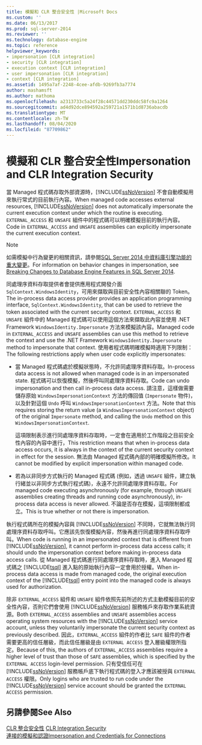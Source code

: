 ```yaml
---
title: 模擬和 CLR 整合安全性 |Microsoft Docs
ms.custom: ''
ms.date: 06/13/2017
ms.prod: sql-server-2014
ms.reviewer: ''
ms.technology: database-engine
ms.topic: reference
helpviewer_keywords:
- impersonation [CLR integration]
- security [CLR integration]
- execution context [CLR integration]
- user impersonation [CLR integration]
- context [CLR integration]
ms.assetid: 1495a7af-2248-4cee-afdb-9269fb3a7774
author: mashamsft
ms.author: mathoma
ms.openlocfilehash: a2313733c5a24f28c44571dd230ddc58fc9a1264
ms.sourcegitcommit: ad4d92dce894592a259721a1571b1d8736abacdb
ms.translationtype: MT
ms.contentlocale: zh-TW
ms.lasthandoff: 08/04/2020
ms.locfileid: "87709862"
---
```

# <a name="impersonation-and-clr-integration-security"></a><span data-ttu-id="d6b90-102">模擬和 CLR 整合安全性</span><span class="sxs-lookup"><span data-stu-id="d6b90-102">Impersonation and CLR Integration Security</span></span>
  <span data-ttu-id="d6b90-103">當 Managed 程式碼存取外部資源時，[!INCLUDE[ssNoVersion](../../includes/ssnoversion-md.md)] 不會自動模擬用來執行常式的目前執行內容。</span><span class="sxs-lookup"><span data-stu-id="d6b90-103">When managed code accesses external resources, [!INCLUDE[ssNoVersion](../../includes/ssnoversion-md.md)] does not automatically impersonate the current execution context under which the routine is executing.</span></span> <span data-ttu-id="d6b90-104">`EXTERNAL_ACCESS` 和 `UNSAFE` 組件中的程式碼可以明確模擬目前的執行內容。</span><span class="sxs-lookup"><span data-stu-id="d6b90-104">Code in `EXTERNAL_ACCESS` and `UNSAFE` assemblies can explicitly impersonate the current execution context.</span></span>  
  
> [!NOTE]  
>  <span data-ttu-id="d6b90-105">如需模擬中行為變更的相關資訊，請參閱[SQL Server 2014 中資料庫引擎功能的重大變更](../breaking-changes-to-database-engine-features-in-sql-server-2016.md)。</span><span class="sxs-lookup"><span data-stu-id="d6b90-105">For information on behavior changes in impersonation, see [Breaking Changes to Database Engine Features in SQL Server 2014](../breaking-changes-to-database-engine-features-in-sql-server-2016.md).</span></span>  
  
 <span data-ttu-id="d6b90-106">同處理序資料存取提供者會提供應用程式開發介面 `SqlContext.WindowsIdentity`，可用來擷取與目前安全性內容相關聯的 Token。</span><span class="sxs-lookup"><span data-stu-id="d6b90-106">The in-process data access provider provides an application programming interface, `SqlContext.WindowsIdentity`, that can be used to retrieve the token associated with the current security context.</span></span> <span data-ttu-id="d6b90-107">`EXTERNAL_ACCESS` 和 `UNSAFE` 組件中的 Managed 程式碼可以使用這個方法來擷取此內容並使用 .NET Framework `WindowsIdentity.Impersonate` 方法來模擬該內容。</span><span class="sxs-lookup"><span data-stu-id="d6b90-107">Managed code in `EXTERNAL_ACCESS` and `UNSAFE` assemblies can use this method to retrieve the context and use the .NET Framework `WindowsIdentity.Impersonate` method to impersonate that context.</span></span> <span data-ttu-id="d6b90-108">使用者程式碼明確模擬時適用下列限制：</span><span class="sxs-lookup"><span data-stu-id="d6b90-108">The following restrictions apply when user code explicitly impersonates:</span></span>  
  
-   <span data-ttu-id="d6b90-109">當 Managed 程式碼處於模擬狀態時，不允許同處理序資料存取。</span><span class="sxs-lookup"><span data-stu-id="d6b90-109">In-process data access is not allowed when managed code is in an impersonated state.</span></span> <span data-ttu-id="d6b90-110">程式碼可以恢復模擬，然後呼叫同處理序資料存取。</span><span class="sxs-lookup"><span data-stu-id="d6b90-110">Code can undo impersonation and then call in-process data access.</span></span> <span data-ttu-id="d6b90-111">請注意，這樣做需要儲存原始 `WindowsImpersonationContext` 方法的傳回值 (`Impersonate` 物件)，以及針對這個 `Undo` 呼叫 `WindowsImpersonationContext` 方法。</span><span class="sxs-lookup"><span data-stu-id="d6b90-111">Note that this requires storing the return value (a `WindowsImpersonationContext` object) of the original `Impersonate` method, and calling the `Undo` method on this `WindowsImpersonationContext`.</span></span>  
  
     <span data-ttu-id="d6b90-112">這項限制表示進行同處理序資料存取時，一定會在適用於工作階段之目前安全性內容的內容中進行，</span><span class="sxs-lookup"><span data-stu-id="d6b90-112">This restriction means that when in-process data access occurs, it is always in the context of the current security context in effect for the session.</span></span> <span data-ttu-id="d6b90-113">無法由 Managed 程式碼內部的明確模擬所修改。</span><span class="sxs-lookup"><span data-stu-id="d6b90-113">It cannot be modified by explicit impersonation within managed code.</span></span>  
  
-   <span data-ttu-id="d6b90-114">若為以非同步方式執行的 Managed 程式碼 (例如，透過 `UNSAFE` 組件，建立執行緒並以非同步方式執行程式碼)，永遠不允許同處理序資料存取。</span><span class="sxs-lookup"><span data-stu-id="d6b90-114">For managed code executing asynchronously (for example, through `UNSAFE` assemblies creating threads and running code asynchronously), in-process data access is never allowed.</span></span> <span data-ttu-id="d6b90-115">不論是否存在模擬，這項限制都成立。</span><span class="sxs-lookup"><span data-stu-id="d6b90-115">This is true whether or not there is impersonation.</span></span>  
  
 <span data-ttu-id="d6b90-116">執行程式碼所在的模擬內容與 [!INCLUDE[ssNoVersion](../../includes/ssnoversion-md.md)] 不同時，它就無法執行同處理序資料存取呼叫。它應該先恢復模擬內容，然後再進行同處理序資料存取呼叫。</span><span class="sxs-lookup"><span data-stu-id="d6b90-116">When code is running in an impersonated context that is different from [!INCLUDE[ssNoVersion](../../includes/ssnoversion-md.md)], it cannot perform in-process data access calls; it should undo the impersonation context before making in-process data access calls.</span></span> <span data-ttu-id="d6b90-117">從 Managed 程式碼進行同處理序資料存取時，進入 Managed 程式碼之 [!INCLUDE[tsql](../../includes/tsql-md.md)] 進入點的原始執行內容一定會用於授權。</span><span class="sxs-lookup"><span data-stu-id="d6b90-117">When in-process data access is made from managed code, the original execution context of the [!INCLUDE[tsql](../../includes/tsql-md.md)] entry point into the managed code is always used for authorization.</span></span>  
  
 <span data-ttu-id="d6b90-118">除非 `EXTERNAL_ACCESS` 組件和 `UNSAFE` 組件依照先前所述的方式主動模擬目前的安全性內容，否則它們會使用 [!INCLUDE[ssNoVersion](../../includes/ssnoversion-md.md)] 服務帳戶來存取作業系統資源。</span><span class="sxs-lookup"><span data-stu-id="d6b90-118">Both `EXTERNAL_ACCESS` assemblies and `UNSAFE` assemblies access operating system resources with the [!INCLUDE[ssNoVersion](../../includes/ssnoversion-md.md)] service account, unless they voluntarily impersonate the current security context as previously described.</span></span> <span data-ttu-id="d6b90-119">因此，`EXTERNAL_ACCESS` 組件的作者比 `SAFE` 組件的作者需要更高的信任層級，而此信任層級是由 `EXTERNAL ACCESS` 登入層級權限所指定。</span><span class="sxs-lookup"><span data-stu-id="d6b90-119">Because of this, the authors of `EXTERNAL_ACCESS` assemblies require a higher level of trust than those of `SAFE` assemblies, which is specified by the `EXTERNAL ACCESS` login-level permission.</span></span> <span data-ttu-id="d6b90-120">只有受信任可在 [!INCLUDE[ssNoVersion](../../includes/ssnoversion-md.md)] 服務帳戶底下執行程式碼的登入才應該被授與 `EXTERNAL ACCESS` 權限。</span><span class="sxs-lookup"><span data-stu-id="d6b90-120">Only logins who are trusted to run code under the [!INCLUDE[ssNoVersion](../../includes/ssnoversion-md.md)] service account should be granted the `EXTERNAL ACCESS` permission.</span></span>  
  
## <a name="see-also"></a><span data-ttu-id="d6b90-121">另請參閱</span><span class="sxs-lookup"><span data-stu-id="d6b90-121">See Also</span></span>  
 <span data-ttu-id="d6b90-122">[CLR 整合安全性](../../relational-databases/clr-integration/security/clr-integration-security.md) </span><span class="sxs-lookup"><span data-stu-id="d6b90-122">[CLR Integration Security](../../relational-databases/clr-integration/security/clr-integration-security.md) </span></span>  
 [<span data-ttu-id="d6b90-123">連接的模擬和認證</span><span class="sxs-lookup"><span data-stu-id="d6b90-123">Impersonation and Credentials for Connections</span></span>](../../relational-databases/clr-integration/data-access/impersonation-and-credentials-for-connections.md)  
  
  
